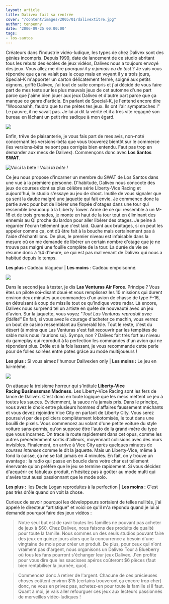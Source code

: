 ```yaml
---
layout: article
title: Dalivex fait sa rentrée
cover: "/content/images/2005/01/dalivextitre.jpg"
author: tenpenny
date: '2006-09-25 00:00:00'
tags:
- los-santos
---
```


Créateurs dans l'industrie vidéo-ludique, les types de chez Dalivex sont des génies incompris. Depuis 1999, date de lancement de ce studio abritant tous les rebuts des écoles de jeux vidéos, Dalivex nous a toujours envoyé des jeux. Vous allez me dire _pourquoi il y a jamais eu de test_ ? Je vais vous répondre que ça ne valait pas le coup mais en voyant il y a trois jours, Special-K m'apporter un carton délicatement fermé, soigné aux petits oignons, griffé Dalivex,&nbsp;j'ai tout de suite compris et j'ai décidé de vous faire part de mes tests sur les plus mauvais jeux de cet automne d'une part parce que j'aime bien jouer aux jeux Dalivex et d'autre part parce que ça manque ce genre d'article. En parlant de Special-K, je l'entend encore dire "Woooaaahh, faudra que tu me prêtes tes jeux. Ils ont l'air sympatoches !" Le pauvre, il ne savait pas. Je lui ai dit la vérité et il a très vite regagné son bureau en lâchant un petit rire sadique à mon égard.

![](/content/images/2005/01/dalivextitre.jpg)

Enfin, trêve de plaisanterie, je vous fais part de mes avis, non-noté concernant les versions-bêta que vous trouverez bientôt sur le commerce (les versions-bêta ne sont pas corrigés bien entendu. Faut pas trop en demander aux mecs de Dalivex). Commençons donc avec **Los Santos SWAT**.

![Voici la bête !](/content/images/2005/01/ls_swat.jpg)
_Voici la bête !_

Ce jeu nous propose d'incarner un membre du SWAT de Los Santos dans une vue à la première personne. D'habitude, Dalivex nous concocte des jeux de courses dont sa plus célèbre série Liberty-Vice Racing et aujourd'hui, le studio s'essaye au jeu de shoot. Inutile de vous signaler que ça sent la daube malgré une jaquette qui fait envie. Je commence donc la partie avec pour but de libérer une flopée d'otages dans une tour qui ressemble beaucoup à la Liberty Tower. Armé de ce qui ressemble à un M-16 et de trois grenades, je monte en haut de la tour tout en éliminant des ennemis au QI proche du lardon pour aller libérer des otages. Je peine à regarder l'écran tellement que c'est laid. Quant aux bruitages, si on peut les appeler comme ça, ont dû être fait à la bouche mais certainement pas à l'aide d'échantillons. De plus, le premier niveau est infaisable dans la mesure où on me demande de libérer un certain nombre d'otage que je ne trouve pas malgré une fouille complète de la tour. La durée de vie se résume donc à 1/4 d'heure, ce qui est pas mal venant de Dalivex qui nous a habitué depuis le temps.

**Les plus :** Cadeau blagueur&nbsp;| **Les moins** : Cadeau empoisonné.

![](/content/images/2005/01/lv_airforce.jpg)

Dans le second jeu à tester, je dis **Las Venturas Air Force**. Principe ? Vous êtes un pilote soi-disant doué et vous remplissez les 10 missions qui durent environ deux minutes aux commandes d'un avion de chasse de type F-16, en détruisant à coup de missile tout ce qu'indique votre radar. Là encore, Dalivex nous surprend tel un artiste en quête de nouveauté avec un jeu d'avion. Sur la jaquette, vous voyez "_Tout Las Venturas reproduit avec fidélité"_ En fait, si vous avez le courage d'acheter ce machin, vous verrez un bout de casino ressemblant au Esmerald Isle. Tout le reste, c'est du désert (à moins que Las Venturas s'est fait recouvrir par les tempêtes de sable mais nous l'aurions su). Sympa, non ? Dalivex fait très fort au niveau du gameplay qui reproduit à la perfection les commandes d'un avion qui ne répondent plus. Drôle et à la fois lassant, je vous recommande cette perle pour de folles soirées entre potes grâce au mode multijoueurs !

**Les plus :** Si vous aimez l'humour Dalivexien only | **Les moins :** Le jeu en lui-même.

![](/content/images/2005/01/libertyvice.jpg)

On attaque la troisième horreur qui s'intitule **Liberty-Vice Racing&nbsp;Businessman Madness**. Les Liberty-Vice Racing sont les fers de lance de Dalivex. C'est donc en toute logique que les mecs mettent ce jeu à toutes les sauces. Evidemment, la sauce n'a jamais pris. Dans le principe, vous avez le choix entre plusieurs&nbsp;hommes d'affaires&nbsp;faussement méchants et vous devez rejoindre Vice City en partant de Liberty City. Vous serez poursuivi par des policiers complètement lobotomisés, le tout dans une bouilli de pixels. Vous commencez au volant d'une petite voiture du style voiture sans-permis,&nbsp;qu'on suppose être l'auto de la grand-mère du type que vous incarnez.&nbsp;On trace la route rapidement dans cet opus, comme les autres précédemment sortis d'ailleurs, moyennant collisions avec des murs invisibles. Finalement, on arrive à Vice City après&nbsp;quelques minutes&nbsp;de&nbsp; _courses intenses_ comme le dit la jaquette. Mais un Liberty-Vice, même à fond la caisse, ça ne se fait jamais en 4 minutes. En fait, on y trouve un avantage : la radio qui passe en boucle dans votre char est tellement énervante qu'on préfère que le jeu se termine rapidement. Si vous décidez d'acquérir ce fabuleux produit, n'hésitez pas à goûter au mode multi qui s'avère tout aussi passionnant que le mode solo.

**Les plus :** &nbsp;les Dacia Logan reproduites à la perfection&nbsp;| **Les moins :** C'est pas très drôle quand on voit&nbsp;la chose.

Curieux de savoir pourquoi les développeurs sortaient de telles nullités, j'ai appelé le directeur "artistique" et voici ce qu'il m'a répondu quand&nbsp;je lui ai demandé pourquoi faire des jeux vidéos&nbsp;:

> Notre seul but est de ravir toutes les familles ne pouvant pas acheter de jeux à $60. Chez Dalivex, nous faisons des produits de qualité pour toute la famille. Nous sommes un des seuls studios pouvant faire des jeux en quinze jours alors que la concurrence a besoin d'une vingtaine de mois pour créer un produit. De plus, pour ceux qui n'ont vraiment pas d'argent, nous organisons un Dalivex Tour à Blueberry où tous les fans pourront s'échanger leur jeux Dalivex. J'en profite pour vous dire que les saucisses apéros coûteront $6 pièces (faut bien rentabiliser la journée, quoi).

> Commencez&nbsp;donc à retirer de l'argent. Chacune de ces précieuses choses&nbsp;coûtent environ $15 (certains trouveront ça encore trop cher) donc, ne vous en privez pas, achetez-en pour toute la famille si il faut. Quant à moi, je vais aller refourguer ces jeux&nbsp;aux lecteurs passionnés de merveilles vidéo-ludiques&nbsp;!